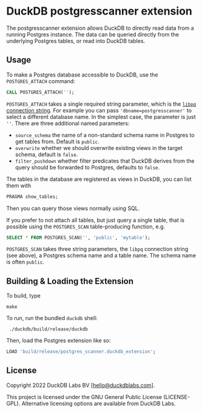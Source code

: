 # DuckDB postgresscanner extension

The postgresscanner extension allows DuckDB to directly read data from a running Postgres instance. The data can be queried directly from the underlying Postgres tables, or read into DuckDB tables.

## Usage

To make a Postgres database accessible to DuckDB, use the `POSTGRES_ATTACH` command:
```SQL
CALL POSTGRES_ATTACH('');
```
`POSTGRES_ATTACH` takes a single required string parameter, which is the [`libpq` connection string](https://www.postgresql.org/docs/current/libpq-connect.html#LIBPQ-CONNSTRING). For example you can pass `'dbname=postgresscanner'` to select a different database name. In the simplest case, the parameter is just `''`. There are three additional named parameters:
 * `source_schema` the name of a non-standard schema name in Postgres to get tables from. Default is `public`.
 * `overwrite` whether we should overwrite existing views in the target schema, default is `false`.
* `filter_pushdown` whether filter predicates that DuckDB derives from the query should be forwarded to Postgres, defaults to `false`.


The tables in the database are registered as views in DuckDB, you can list them with
```SQL
PRAGMA show_tables;
```
Then you can query those views normally using SQL.

If you prefer to not attach all tables, but just query a single table, that is possible using the `POSTGRES_SCAN` table-producing function, e.g.

```SQL
SELECT * FROM POSTGRES_SCAN('', 'public', 'mytable');
```

`POSTGRES_SCAN` takes three string parameters, the `libpq` connection string (see above), a Postgres schema name and a table name. The schema name is often `public`.




## Building & Loading the Extension

To build, type 
```
make
```

To run, run the bundled `duckdb` shell:
```
 ./duckdb/build/release/duckdb 
```

Then, load the Postgres extension like so:
```SQL
LOAD 'build/release/postgres_scanner.duckdb_extension';
```


## License

Copyright 2022 DuckDB Labs BV [hello@duckdblabs.com].

This project is licensed under the GNU General Public License (LICENSE-GPL). Alternative licensing options are available from DuckDB Labs.
